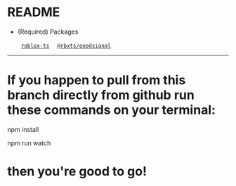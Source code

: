 
# README
 * (Required) Packages <p> 
 <code> [roblox-ts](https://roblox-ts.com/) </code>
 <code> [@rbxts/goodsignal](https://www.npmjs.com/package/@rbxts/goodsignal) </code>
---
 # If you happen to pull from this branch directly from github run these commands on your terminal:

 npm install<p>
 npm run watch<p>

 # then you're good to go!<p>
